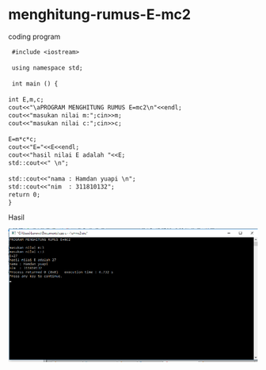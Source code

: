 # menghitung-rumus-E-mc2

coding program


     #include <iostream>

     using namespace std;

     int main () {

    int E,m,c;
    cout<<"\aPROGRAM MENGHITUNG RUMUS E=mc2\n"<<endl;
    cout<<"masukan nilai m:";cin>>m;
    cout<<"masukan nilai c:";cin>>c;

    E=m*c*c;
    cout<<"E="<<E<<endl;
    cout<<"hasil nilai E adalah "<<E;
    std::cout<<" \n";

    std::cout<<"nama : Hamdan yuapi \n";
    std::cout<<"nim  : 311810132";
    return 0;
    }
    
    
    
 Hasil
 
 ![img](https://github.com/hamdanyuapi/menghitung-rumus-E-mc2/blob/master/hasil%20e=mc2.png?raw=true)
 
